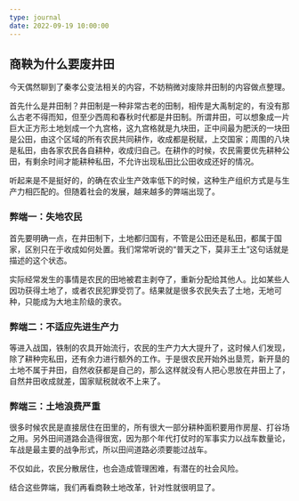 ```yaml
---
type: journal
date: 2022-09-19 10:00:00
---
```


## 商鞅为什么要废井田

今天偶然聊到了秦孝公变法相关的内容，不妨稍微对废除井田制的内容做点整理。

首先什么是井田制？井田制是一种非常古老的田制，相传是大禹制定的，有没有那么古老不得而知，但至少西周和春秋时代都是井田制。所谓井田，可以想象成一片巨大正方形土地划成一个九宫格，这九宫格就是九块田，正中间最为肥沃的一块田是公田，由这个区域的所有农民共同耕作，收成都是税赋，上交国家；周围的八块是私田，由各家农民各自耕种，收成归自己。在耕作的时候，农民需要优先耕种公田，有剩余时间才能耕种私田，不允许出现私田比公田收成还好的情况。

听起来是不是挺好的，的确在农业生产效率低下的时候，这种生产组织方式是与生产力相匹配的。但随着社会的发展，越来越多的弊端出现了。

### 弊端一：失地农民

首先要明确一点，在井田制下，土地都归国有，不管是公田还是私田，都属于国家，区别只在于收成如何处置。我们常常听说的“普天之下，莫非王土”这句话就是描述的这个状态。

实际经常发生的事情是农民的田地被君主剥夺了，重新分配给其他人。比如某些人因功获得土地了，或者农民犯罪受罚了。结果就是很多农民失去了土地，无地可种，只能成为大地主阶级的隶农。

### 弊端二：不适应先进生产力

等进入战国，铁制的农具开始流行，农民的生产力大大提升了，这时候人们发现，除了耕种完私田，还有余力进行额外的工作。于是很农民开始外出垦荒，新开垦的土地不属于井田，自然收获都是自己的，那么这样就没有人把心思放在井田上了，自然井田收成就差，国家赋税就收不上来了。

### 弊端三：土地浪费严重

很多时候农民是直接居住在田里的，所有很大一部分耕种面积要用作房屋、打谷场之用。另外田间道路会造得很宽，因为那个年代打仗时的军事实力以战车数量论，车战是最主要的战争形式，所以田间道路必须要能过战车。

不仅如此，农民分散居住，也会造成管理困难，有潜在的社会风险。

结合这些弊端，我们再看商鞅土地改革，针对性就很明显了。
